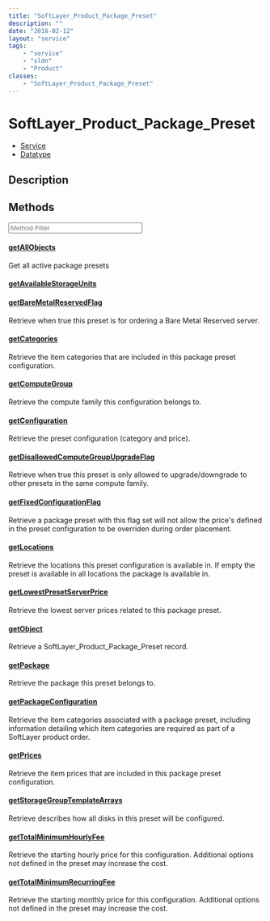 ```yaml
---
title: "SoftLayer_Product_Package_Preset"
description: ""
date: "2018-02-12"
layout: "service"
tags:
    - "service"
    - "sldn"
    - "Product"
classes:
    - "SoftLayer_Product_Package_Preset"
---
```

# SoftLayer_Product_Package_Preset
<div id='service-datatype'>
    <ul id='sldn-reference-tabs'>
    <li id='service'> <a href='/reference/services/SoftLayer_Product_Package_Preset' >Service</a></li>    <li id='datatype'> <a href='/reference/datatypes/SoftLayer_Product_Package_Preset' >Datatype</a></li>
    </ul>
</div>

## Description




        
<div id="properties" class="content service-content">

## Methods

<div class="view-filters">
    <div class="clearfix">
        <div class="search-input-box">
            <input placeholder="Method Filter" onkeyup="titleSearch(inputId='edit-combine', divId='method-div', elementClass='method-row')" 
                type="text" id="edit-combine" value="" size="30" maxlength="128" class="form-text">
        </div>
    </div>
</div>

<div id="method-div">

<div class="method-row">

#### [getAllObjects](/reference/services/SoftLayer_Product_Package_Preset/getAllObjects)
Get all active package presets
</div>

<div class="method-row">

#### [getAvailableStorageUnits](/reference/services/SoftLayer_Product_Package_Preset/getAvailableStorageUnits)

</div>

<div class="method-row">

#### [getBareMetalReservedFlag](/reference/services/SoftLayer_Product_Package_Preset/getBareMetalReservedFlag)
Retrieve when true this preset is for ordering a Bare Metal Reserved server.
</div>

<div class="method-row">

#### [getCategories](/reference/services/SoftLayer_Product_Package_Preset/getCategories)
Retrieve the item categories that are included in this package preset configuration.
</div>

<div class="method-row">

#### [getComputeGroup](/reference/services/SoftLayer_Product_Package_Preset/getComputeGroup)
Retrieve the compute family this configuration belongs to.
</div>

<div class="method-row">

#### [getConfiguration](/reference/services/SoftLayer_Product_Package_Preset/getConfiguration)
Retrieve the preset configuration (category and price).
</div>

<div class="method-row">

#### [getDisallowedComputeGroupUpgradeFlag](/reference/services/SoftLayer_Product_Package_Preset/getDisallowedComputeGroupUpgradeFlag)
Retrieve when true this preset is only allowed to upgrade/downgrade to other presets in the same compute family.
</div>

<div class="method-row">

#### [getFixedConfigurationFlag](/reference/services/SoftLayer_Product_Package_Preset/getFixedConfigurationFlag)
Retrieve a package preset with this flag set will not allow the price's defined in the preset configuration to be overriden during order placement.
</div>

<div class="method-row">

#### [getLocations](/reference/services/SoftLayer_Product_Package_Preset/getLocations)
Retrieve the locations this preset configuration is available in. If empty the preset is available in all locations the package is available in.
</div>

<div class="method-row">

#### [getLowestPresetServerPrice](/reference/services/SoftLayer_Product_Package_Preset/getLowestPresetServerPrice)
Retrieve the lowest server prices related to this package preset.
</div>

<div class="method-row">

#### [getObject](/reference/services/SoftLayer_Product_Package_Preset/getObject)
Retrieve a SoftLayer_Product_Package_Preset record.
</div>

<div class="method-row">

#### [getPackage](/reference/services/SoftLayer_Product_Package_Preset/getPackage)
Retrieve the package this preset belongs to.
</div>

<div class="method-row">

#### [getPackageConfiguration](/reference/services/SoftLayer_Product_Package_Preset/getPackageConfiguration)
Retrieve the item categories associated with a package preset, including information detailing which item categories are required as part of a SoftLayer product order.
</div>

<div class="method-row">

#### [getPrices](/reference/services/SoftLayer_Product_Package_Preset/getPrices)
Retrieve the item prices that are included in this package preset configuration.
</div>

<div class="method-row">

#### [getStorageGroupTemplateArrays](/reference/services/SoftLayer_Product_Package_Preset/getStorageGroupTemplateArrays)
Retrieve describes how all disks in this preset will be configured.
</div>

<div class="method-row">

#### [getTotalMinimumHourlyFee](/reference/services/SoftLayer_Product_Package_Preset/getTotalMinimumHourlyFee)
Retrieve the starting hourly price for this configuration. Additional options not defined in the preset may increase the cost.
</div>

<div class="method-row">

#### [getTotalMinimumRecurringFee](/reference/services/SoftLayer_Product_Package_Preset/getTotalMinimumRecurringFee)
Retrieve the starting monthly price for this configuration. Additional options not defined in the preset may increase the cost.
</div>
</div>

</div>

